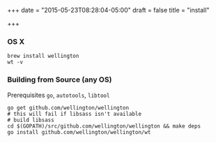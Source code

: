 +++
date = "2015-05-23T08:28:04-05:00"
draft = false
title = "install"

+++

### OS X

    brew install wellington
    wt -v

### Building from Source (any OS)

Prerequisites `go`, `autotools`, `libtool`

    go get github.com/wellington/wellington
    # this will fail if libsass isn't available
    # build libsass
    cd $(GOPATH)/src/github.com/wellington/wellington && make deps
    go install github.com/wellington/wellington/wt

